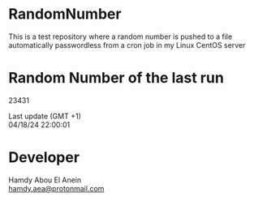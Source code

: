 # RandomNumber    
This is a test repository where a random number is pushed to a file automatically passwordless from a cron job in my Linux CentOS server    
# Random Number of the last run   
23431
      
Last update (GMT +1)    
04/18/24 22:00:01
# Developer    
Hamdy Abou El Anein   
hamdy.aea@protonmail.com
